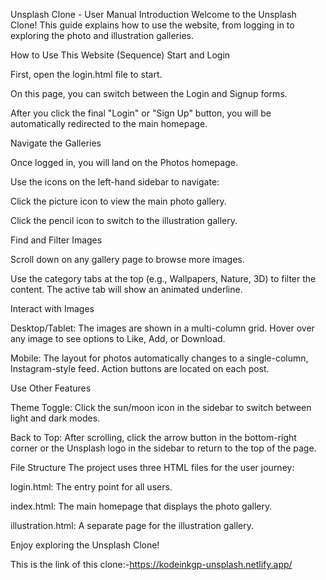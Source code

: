 Unsplash Clone - User Manual
Introduction
Welcome to the Unsplash Clone! This guide explains how to use the website, from logging in to exploring the photo and illustration galleries.

How to Use This Website (Sequence)
Start and Login

First, open the login.html file to start.

On this page, you can switch between the Login and Signup forms.

After you click the final "Login" or "Sign Up" button, you will be automatically redirected to the main homepage.

Navigate the Galleries

Once logged in, you will land on the Photos homepage.

Use the icons on the left-hand sidebar to navigate:

Click the picture icon to view the main photo gallery.

Click the pencil icon to switch to the illustration gallery.

Find and Filter Images

Scroll down on any gallery page to browse more images.

Use the category tabs at the top (e.g., Wallpapers, Nature, 3D) to filter the content. The active tab will show an animated underline.

Interact with Images

Desktop/Tablet: The images are shown in a multi-column grid. Hover over any image to see options to Like, Add, or Download.

Mobile: The layout for photos automatically changes to a single-column, Instagram-style feed. Action buttons are located on each post.

Use Other Features

Theme Toggle: Click the sun/moon icon in the sidebar to switch between light and dark modes.

Back to Top: After scrolling, click the arrow button in the bottom-right corner or the Unsplash logo in the sidebar to return to the top of the page.

File Structure
The project uses three HTML files for the user journey:

login.html: The entry point for all users.

index.html: The main homepage that displays the photo gallery.

illustration.html: A separate page for the illustration gallery.

Enjoy exploring the Unsplash Clone!

This is the link of this clone:-https://kodeinkgp-unsplash.netlify.app/
